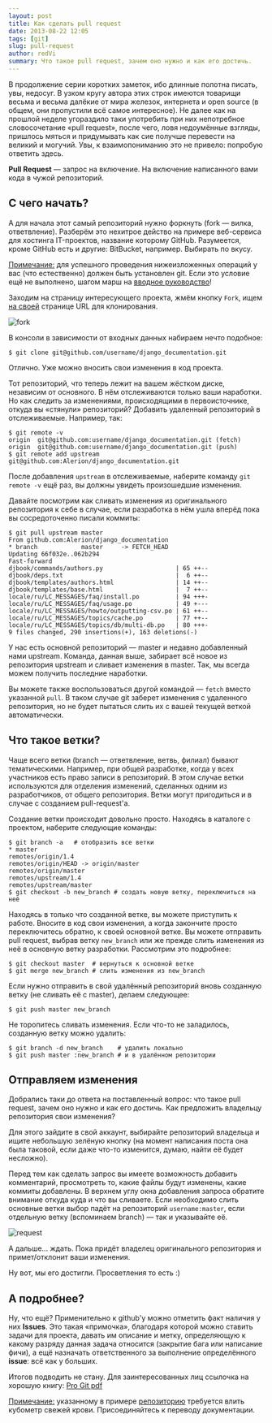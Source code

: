 ```yaml
---
layout: post
title: Как сделать pull request
date: 2013-08-22 12:05
tags: [git]
slug: pull-request
author: redVi
summary: Что такое pull request, зачем оно нужно и как его достичь.
---
```


В продолжение серии коротких заметок, ибо длинные полотна писать, увы, недосуг. В узком кругу автора этих строк имеются товарищи весьма и весьма далёкие от мира железок, интернета и open source (в общем, они пропустили всё самое интересное). Не далее как на прошлой неделе угораздило таки употребить при них непотребное словосочетание &laquo;pull request&raquo;, после чего, ловя недоумённые взгляды, пришлось мяться и придумывать как сие получше перевести на великий и могучий. Увы, к взаимопониманию это не привело: попробую ответить здесь.

<b>Pull Request</b> &mdash; запрос на включение. На включение написанного вами кода в чужой репозиторий.

## С чего начать?

А для начала этот самый репозиторий нужно форкнуть (fork &mdash; вилка, ответвление). Разберём это нехитрое действо на примере веб-сервиса для хостинга IT-проектов, название которому GitHub. Разумеется, кроме GitHub есть и другие: BitBucket, например. Выбирать по вкусу.

<u>Примечание:</u> для успешного проведения нижеизложенных операций у вас (что естественно) должен быть установлен git. Если это условие ещё не выполнено, шагом марш на [вводное руководство](http://www.unix-lab.org/posts/github/)!

Заходим на страницу интересующего проекта, жмём кнопку `Fork`, ищем <u>на своей</u> странице URL для клонирования.

![fork](http://www.unix-lab.org/source/fork.jpg "fork on github")

В консоли в зависимости от входных данных набираем нечто подобное:

```console
$ git clone git@github.com/username/django_documentation.git
```

Отлично. Уже можно вносить свои изменения в код проекта.

Тот репозиторий, что теперь лежит на вашем жёстком диске, независим от основного. В нём отслеживаются только ваши наработки. Но как следить за изменениями, происходящими в первоисточнике, откуда вы &laquo;стянули&raquo; репозиторий? Добавить удаленный репозиторий в отслеживаемые. Например, так:

```console
$ git remote -v
origin  git@github.com:username/django_documentation.git (fetch)
origin  git@github.com:username/django_documentation.git (push)
$ git remote add upstream git@github.com:Alerion/django_documentation.git
```

После добавления `upstream` в отслеживаемые, наберите команду `git remote -v` ещё раз, вы должны увидеть произошедшие изменения.

Давайте посмотрим как сливать изменения из оригинального репозитория к себе в случае, если разработка в нём ушла вперёд пока вы сосредоточенно писали коммиты:

```console
$ git pull upstream master
From github.com:Alerion/django_documentation
* branch            master     -> FETCH_HEAD
Updating 66f032e..062b294
Fast-forward
djbook/commands/authors.py                    | 65 ++--
djbook/deps.txt                               |  6 ++--
djbook/templates/authors.html                 | 14 ++--
djbook/templates/base.html                    |  7 ++--
locale/ru/LC_MESSAGES/faq/install.po          | 94 +++-
locale/ru/LC_MESSAGES/faq/usage.po            | 49 +---
locale/ru/LC_MESSAGES/howto/outputting-csv.po | 61 ++--
locale/ru/LC_MESSAGES/topics/cache.po         | 77 ++--
locale/ru/LC_MESSAGES/topics/db/multi-db.po   | 80 +++-
9 files changed, 290 insertions(+), 163 deletions(-)
```

У нас есть основной репозиторий &mdash; master и недавно добавленный нами upstream. Команда, данная выше, забирает всё новое из репозитория upstream и сливает изменения в master. Так, мы всегда можем получить последние наработки.

Вы можете также воспользоваться другой командой &mdash; `fetch` вместо указанной `pull`. В таком случае git заберет изменения с удаленного репозитория, но не будет пытаться слить их с вашей текущей веткой автоматически.

## Что такое ветки?

Чаще всего ветки (branch &mdash; ответвление, ветвь, филиал) бывают тематическими. Например, при общей разработке, когда у всех участников есть право записи в репозиторий. В этом случае ветки используются для отделения изменений, сделанных одним из разработчиков, от общего репозитория. Ветки могут пригодиться и в случае с созданием pull-request'а.

Создание ветки происходит довольно просто. Находясь в каталоге с проектом, наберите следующие команды:

```console
$ git branch -a   # отобразить все ветки
* master
remotes/origin/1.4
remotes/origin/HEAD -> origin/master
remotes/origin/master
remotes/upstream/1.4
remotes/upstream/master
$ git checkout -b new_branch # создать новую ветку, переключиться на неё
```

Находясь в только что созданной ветке, вы можете приступить к работе. Вносите в код свои изменения, а когда закончите просто переключитесь обратно, к своей основной ветке. Вы можете отправить pull request, выбрав ветку `new_branch` или же прежде слить изменения из неё в основную ветку разработки. Рассмотрим это подробнее:

```console
$ git checkout master  # вернуться к основной ветке
$ git merge new_branch # слить изменения из new_branch
```

Если нужно отправить в свой удалённый репозиторий вновь созданную ветку (не сливать её с master), делаем следующее:

```console
$ git push master new_branch
```

Не торопитесь сливать изменения. Если что-то не заладилось, созданную ветку можно удалить:

```console
$ git branch -d new_branch    # удалить локально
$ git push master :new_branch # и в удалённом репозитории
```

## Отправляем изменения

Добрались таки до ответа на поставленный вопрос: что такое pull request, зачем оно нужно и как его достичь. Как предложить владельцу репозитория свои изменения?

Для этого зайдите в свой аккаунт, выбирайте репозиторий владельца и ищите небольшую зелёную кнопку (на момент написания поста она была таковой, если даже что-то изменится, думаю, найти её будет несложно).

Перед тем как сделать запрос вы имеете возможность добавить комментарий, просмотреть то, какие файлы будут изменены, какие коммиты добавлены. В верхнем углу окна добавления запроса обратите внимание откуда куда и что вы сливаете. Если необходимо слить основные ветки выбор падёт на репозиторий `username:master`, если отдельную ветку (вспоминаем branch) &mdash; так и указывайте её.

![request](http://www.unix-lab.org/source/change-and-comment.jpg)

А дальше... ждать. Пока придёт владелец оригинального репозитория и примет/отклонит ваши изменения.

Ну вот, мы его достигли. Просветления то есть :)

## А подробнее?

Ну, что ещё? Применительно к github'у можно отметить факт наличия у них <b>Issues</b>. Это такая &laquo;примочка&raquo;, благодаря которой можно ставить задачи для проекта, давать им описание и метку, определяющую к какому разряду данная задача относится (закрытие бага или написание фичи), а ещё назначать ответственного за выполнение определённого <b>issue</b>: всё как у больших.

Итогов подводить не стану. Для заинтересованных лиц ссылочка на хорошую книгу: [Pro Git pdf](http://cloud.github.com/downloads/GArik/progit/progit.ru.pdf)

<u>Примечание:</u> указанному в примере <a href="https://github.com/Alerion/django_documentation" rel="noindex, nofollow">репозиторию</a> требуется влить кубометр свежей крови. Присоединяйтесь к переводу документации.
